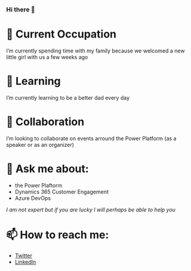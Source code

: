 ### Hi there 👋

<!--
**rpothin/rpothin** is a ✨ _special_ ✨ repository because its `README.md` (this file) appears on your GitHub profile.
Here are some ideas to get you started:
-->

# 🔭 Current Occupation
I’m currently spending time with my family because we welcomed a new little girl with us a few weeks ago

# 🌱 Learning
I’m currently learning to be a better dad every day

# 👯 Collaboration
I’m looking to collaborate on events arround the Power Platform (as a speaker or as an organizer)

# 💬 Ask me about:
- the Power Plaftorm
- Dynamics 365 Customer Engagement
- Azure DevOps

*I am not expert but if you are lucky I will perhaps be able to help you*

# 📫 How to reach me:
- [Twitter](https://twitter.com/RaphaelPothin)
- [LinkedIn](https://www.linkedin.com/in/raphael-pothin-642bb657/?locale=en_US)
